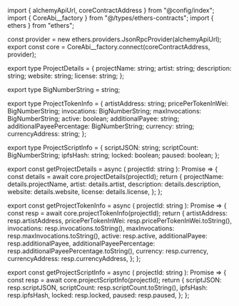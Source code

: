 import { alchemyApiUrl, coreContractAddress } from "@config/index";
import { CoreAbi__factory } from "@/types/ethers-contracts";
import { ethers } from "ethers";

const provider = new ethers.providers.JsonRpcProvider(alchemyApiUrl);
export const core = CoreAbi__factory.connect(coreContractAddress, provider);

export type ProjectDetails = {
  projectName: string;
  artist: string;
  description: string;
  website: string;
  license: string;
};

export type BigNumberString = string;

export type ProjectTokenInfo = {
  artistAddress: string;
  pricePerTokenInWei: BigNumberString;
  invocations: BigNumberString;
  maxInvocations: BigNumberString;
  active: boolean;
  additionalPayee: string;
  additionalPayeePercentage: BigNumberString;
  currency: string;
  currencyAddress: string;
};

export type ProjectScriptInfo = {
  scriptJSON: string;
  scriptCount: BigNumberString;
  ipfsHash: string;
  locked: boolean;
  paused: boolean;
};

export const getProjectDetails = async (
  projectId: string
): Promise<ProjectDetails> => {
  const details = await core.projectDetails(projectId);
  return {
    projectName: details.projectName,
    artist: details.artist,
    description: details.description,
    website: details.website,
    license: details.license,
  };
};

export const getProjectTokenInfo = async (
  projectId: string
): Promise<ProjectTokenInfo> => {
  const resp = await core.projectTokenInfo(projectId);
  return {
    artistAddress: resp.artistAddress,
    pricePerTokenInWei: resp.pricePerTokenInWei.toString(),
    invocations: resp.invocations.toString(),
    maxInvocations: resp.maxInvocations.toString(),
    active: resp.active,
    additionalPayee: resp.additionalPayee,
    additionalPayeePercentage: resp.additionalPayeePercentage.toString(),
    currency: resp.currency,
    currencyAddress: resp.currencyAddress,
  };
};

export const getProjectScriptInfo = async (
  projectId: string
): Promise<ProjectScriptInfo> => {
  const resp = await core.projectScriptInfo(projectId);
  return {
    scriptJSON: resp.scriptJSON,
    scriptCount: resp.scriptCount.toString(),
    ipfsHash: resp.ipfsHash,
    locked: resp.locked,
    paused: resp.paused,
  };
};
